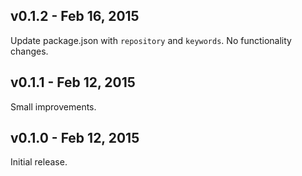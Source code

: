 ## v0.1.2 - Feb 16, 2015

Update package.json with `repository` and `keywords`. No functionality changes.

## v0.1.1 - Feb 12, 2015

Small improvements.

## v0.1.0 - Feb 12, 2015

Initial release.
